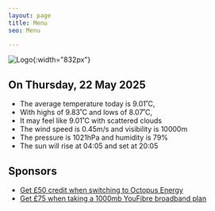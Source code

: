 ```yaml
---
layout: page
title: Menu
seo: Menu

---
```


![Logo](/images/logo.jpg){:width="832px"}

<!-- weather_marker starts -->
## On Thursday, 22 May 2025

- The average temperature today is 9.01˚C,
- With highs of 9.83˚C and lows of 8.07˚C,
- It may feel like 9.01˚C with scattered clouds
- The wind speed is 0.45m/s and visibility is 10000m
- The pressure is 1021hPa and humidity is 79%
- The sun will rise at 04:05 and set at 20:05

<!-- weather_marker ends -->

## Sponsors

- [Get £50 credit when switching to Octopus Energy](https://bit.ly/3oD1nnS)
- [Get £75 when taking a 1000mb YouFibre broadband plan](https://aklam.io/91zWhU?)
